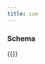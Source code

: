 ```yaml
---
title: cue
---
```


### Schema 

{{<codePane title="github.com/hofstadter.io/hof/flow/tasks/cue" file="code/hof-schemas/flow/tasks/cue/schema.html">}}